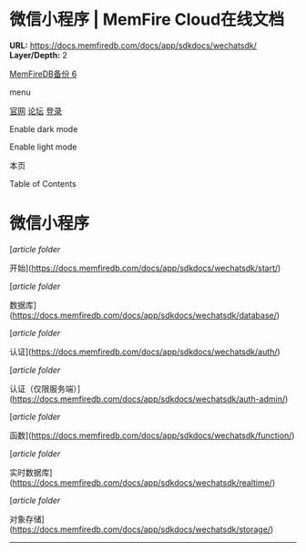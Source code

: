 # 微信小程序 | MemFire Cloud在线文档

**URL:** https://docs.memfiredb.com/docs/app/sdkdocs/wechatsdk/
**Layer/Depth:** 2

[MemFireDB备份 6](/)

menu

[官网](https://memfiredb.com/)
[论坛](https://community.memfiredb.com/)
[登录](https://cloud.memfiredb.com/auth/login)

Enable dark mode

Enable light mode

本页

Table of Contents

# 微信小程序

[*article*
*folder*

开始](https://docs.memfiredb.com/docs/app/sdkdocs/wechatsdk/start/)

[*article*
*folder*

数据库](https://docs.memfiredb.com/docs/app/sdkdocs/wechatsdk/database/)

[*article*
*folder*

认证](https://docs.memfiredb.com/docs/app/sdkdocs/wechatsdk/auth/)

[*article*
*folder*

认证（仅限服务端）](https://docs.memfiredb.com/docs/app/sdkdocs/wechatsdk/auth-admin/)

[*article*
*folder*

函数](https://docs.memfiredb.com/docs/app/sdkdocs/wechatsdk/function/)

[*article*
*folder*

实时数据库](https://docs.memfiredb.com/docs/app/sdkdocs/wechatsdk/realtime/)

[*article*
*folder*

对象存储](https://docs.memfiredb.com/docs/app/sdkdocs/wechatsdk/storage/)

---